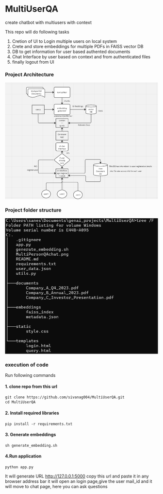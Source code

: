 # MultiUserQA
create chatbot with multiusers with context

This repo will do following tasks
1. Cretion of UI to Login multiple users on local system
2. Crete and store embeddings for multiple PDFs in FAISS vector DB
3. DB to get information for user based authented documents
4. Chat Interface by user based on context and from authenticated files 
5. finally logout from UI


### Project Architecture 

![screenshot](MultiPersonQAchat.png)


### Project folder structure
![screenshot](project_structure.png)

### execution of code
Run following commands

#### 1. clone repo from this url
```
git clone https://github.com/sivanag004/MultiUserQA.git
cd MultiUserQA
```

#### 2. Install required libraries
```
pip install -r requirements.txt
```

#### 3. Generate embeddings
```
sh generate_embedding.sh
```

#### 4.Run application
```
python app.py

```

It will generate URL http://127.0.0.1:5000
copy this url and paste it in any browser address bar
it will open an login page,give the user mail_id and it will move to chat page, here you can ask questions



